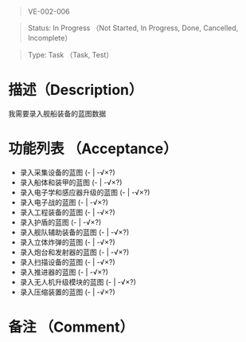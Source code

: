 > VE-002-006

> Status: In Progress （Not Started, In Progress, Done, Cancelled, Incomplete）

> Type: Task （Task, Test）

# 描述（Description）
我需要录入舰船装备的蓝图数据

# 功能列表 （Acceptance）
* 录入采集设备的蓝图 (- | -√×?)
* 录入船体和装甲的蓝图 (- | -√×?)
* 录入电子学和感应器升级的蓝图 (- | -√×?)
* 录入电子战的蓝图 (- | -√×?)
* 录入工程装备的蓝图 (- | -√×?)
* 录入护盾的蓝图 (- | -√×?)
* 录入舰队辅助装备的蓝图 (- | -√×?)
* 录入立体炸弹的蓝图 (- | -√×?)
* 录入炮台和发射器的蓝图 (- | -√×?)
* 录入扫描设备的蓝图 (- | -√×?)
* 录入推进器的蓝图 (- | -√×?)
* 录入无人机升级模块的蓝图 (- | -√×?)
* 录入压缩装置的蓝图 (- | -√×?)

# 备注 （Comment）

